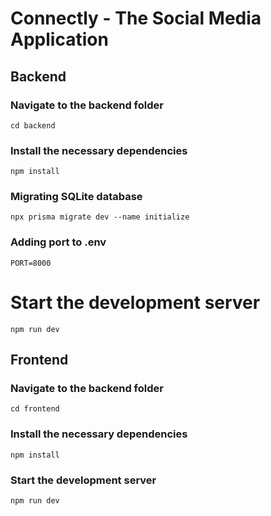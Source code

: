# Connectly - The Social Media Application


## Backend

### Navigate to the backend folder
```cd backend```

### Install the necessary dependencies
```npm install```

### Migrating SQLite database
```npx prisma migrate dev --name initialize```

### Adding port to .env
```PORT=8000```

# Start the development server
```npm run dev```


## Frontend

### Navigate to the backend folder
```cd frontend```

### Install the necessary dependencies
```npm install```

### Start the development server
```npm run dev```




